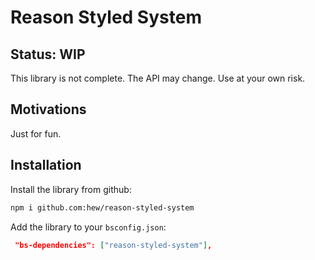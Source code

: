# Reason Styled System

## Status: WIP

This library is not complete. The API may change. Use at your own risk.

## Motivations

Just for fun.

## Installation

Install the library from github:
```sh
npm i github.com:hew/reason-styled-system
```

Add the library to your `bsconfig.json`:
```json
 "bs-dependencies": ["reason-styled-system"],
```
